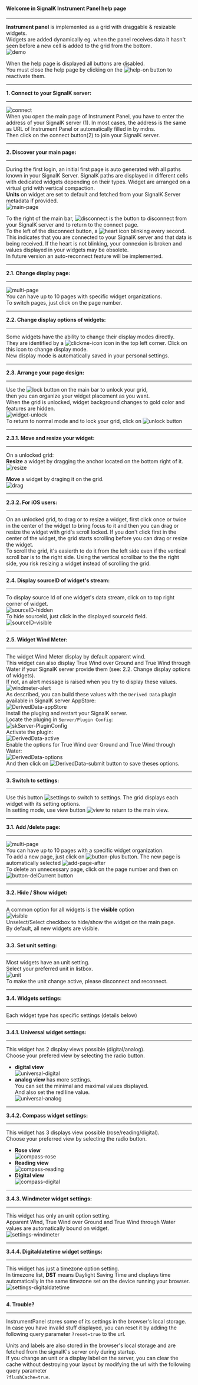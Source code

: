 <style
  type="text/css">
  img[src*="#maxwidth"] {
    max-width: 100%;
  }
</style>
#### Welcome in SignalK Instrument Panel help page
___
**Instrument panel** is implemented as a grid with draggable &amp; resizable widgets.  
Widgets are added dynamically eg.
 when the panel receives data it hasn't seen before a new cell is added to the grid from the bottom.  
![demo](./dist/help/main-page.png#maxwidth)  
  
When the help page is displayed all buttons are disabled.  
You must close the help page by clicking on the ![help-on](./dist/help/help-on-icon.png)
 button to reactivate them.  
  
___
**1. Connect to your SignalK server:**  
___
![connect](./dist/help/connect.png#maxwidth)  
When you open the main page of Instrument Panel,
 you have to enter the address of your SignalK server (1).
 In most cases, the address is the same as URL of Instrument Panel or automatically filled in by mdns.  
Then click on the connect button(2) to join your SignalK server.  
___
**2. Discover your main page:**  
___
During the first login, an initial first page is auto generated with all paths known in your SignalK Server.
SignalK paths are displayed in different cells with dedicated widgets depending on their types.
Widget are arranged on a virtual grid with vertical compaction.  
**Units** on widget are set to default and fetched from your SignalK Server metadata if provided.  
![main-page](./dist/help/main-page-default.png#maxwidth)  
  
To the right of the main bar, ![disconnect](./dist/help/disconnect-icon.png) is the button
 to disconnect from your SignalK server and to return to the connect page.  
To the left of the disconnect button, a ![heart](./dist/help/heartbeat-icon.png) icon blinking every second.
 This indicates that you are connected to your SignalK server and that data is being received.
 If the heart is not blinking, your connexion is broken and values displayed in your widgets may be obsolete.  
In future version an auto-reconnect feature will be implemented.  
___
**2.1. Change display page:**  
___
![multi-page](./dist/help/multi-page.png#maxwidth)  
You can have up to 10 pages with specific widget organizations.  
To switch pages, just click on the page number.  
___
**2.2. Change display options of widgets:**  
___
Some widgets have the ability to change their display modes directly.  
They are identified by a ![clickme-icon](./dist/help/clickme-icon.png) icon in the top left corner.
 Click on this icon to change display mode.  
New display mode is automatically saved in your personal settings.  
___
**2.3. Arrange your page design:**  
___
Use the ![lock](./dist/help/button-lock.png) button on the main bar to unlock your grid,  
then you can organize your widget placement as you want.  
When the grid is unlocked, widget background changes to gold color and features are hidden.  
![widget-unlock](./dist/help/widget-gold.png#maxwidth)  
To return to normal mode and to lock your grid, click on ![unlock](./dist/help/button-unlock.png) button  
___
**2.3.1. Move and resize your widget:**  
___
On a unlocked grid:  
**Resize** a widget by dragging the anchor located on the bottom right of it.  
![resize](./dist/help/widget-resize.png#maxwidth)  
  
**Move** a widget by draging it on the grid.  
![drag](./dist/help/widget-drag.png#maxwidth)  
___
**2.3.2. For iOS users:**  
___
On an unlocked grid, to drag or to resize a widget,
 first click once or twice in the center of the widget
 to bring focus to it and then you can drag or resize the widget with grid's scroll locked.
 If you don't click first in the center of the widget,
 the grid starts scrolling before you can drag or resize the widget.  
To scroll the grid, it's easierth to do it from the left side even
 if the vertical scroll bar is to the right side.
 Using the vertical scrollbar to the the right side,
 you risk resizing a widget instead of scrolling the grid.  
___
**2.4. Display sourceID of widget's stream:**  
___
To display source Id of one widget's data stream,
 click on to top right corner of widget.  
![sourceID-hidden](./dist/help/widget-sourceID-hidden.png#maxwidth)  
To hide sourceId, just click in the displayed sourceId field.  
![sourceID-visible](./dist/help/widget-sourceID-visible.png#maxwidth)  
___
**2.5. Widget Wind Meter:**  
___
The widget Wind Meter display by default apparent wind.  
This widget can also display True Wind over Ground and True Wind through Water
 if your SignalK server provide them (see: 2.2. Change display options of widgets).  
If not, an alert message is raised when you try to display these values.  
![windmeter-alert](./dist/help/widget-windmeter-alert.png#maxwidth)  
As described, you can build these values with the `Derived Data` plugin available in SignalK server AppStore:  
![DerivedData-appStore](./dist/help/plugin-DerivedData-appStore.png#maxwidth)  
Install the pluging and restart your SignalK server.  
Locate the pluging in `Server/Plugin Config`:  
![skServer-PluginConfig](./dist/help/skServer-PluginConfig.png#maxwidth)  
Activate the plugin:  
![DerivedData-active](./dist/help/plugin-DerivedData-active.png#maxwidth)  
Enable the options for True Wind over Ground and True Wind through Water:  
![DerivedData-options](./dist/help/plugin-DerivedData-options.png#maxwidth)  
And then click on ![DerivedData-submit](./dist/help/plugin-DerivedData-submit.png) button to save theses options.  
___
**3. Switch to settings:**  
___
Use this button ![settings](./dist/help/settings-icon.png) to switch to settings.
 The grid displays each widget with its setting options.  
In setting mode, use view button ![view](./dist/help/view-icon.png) to return to the main view.  
___
**3.1. Add /delete page:**  
___
![multi-page](./dist/help/add-page-before.png#maxwidth)  
You can have up to 10 pages with a specific widget organization.  
To add a new page, just click on ![button-plus](./dist/help/button-plus.png) button.
 The new page is automatically selected ![add-page-after](./dist/help/add-page-after.png#maxwidth)  
To delete an unnecessary page, click on the page number and
 then on ![button-delCurrent](./dist/help/button-delCurrent.png) button  
___
**3.2. Hide / Show widget:**  
___
A common option for all widgets is the **visible** option  
![visible](./dist/help/widget-settings-visible.png#maxwidth)  
Unselect/Select checkbox to hide/show the widget on the main page.  
By default, all new widgets are visible.  
___
**3.3. Set unit setting:**  
___
Most widgets have an unit setting.  
Select your preferred unit in listbox.  
![unit](./dist/help/widget-settingUnit.png#maxwidth)  
To make the unit change active, please disconnect and reconnect.  
___
**3.4. Widgets settings:**  
___
Each widget type has specific settings (details below)  
___
**3.4.1. Universal widget settings:**  
___
This widget has 2 display views possible (digital/analog).  
Choose your prefered view by selecting the radio button.  
- **digital view**  
![universal-digital](./dist/help/widget-settings-digital.png#maxwidth)  
- **analog view** has more settings.  
You can set the minimal and maximal values displayed.  
And also set the red line value.  
![universal-analog](./dist/help/widget-settings-analog.png#maxwidth)  
___
**3.4.2. Compass widget settings:**  
___
This widget has 3 displays view possible (rose/reading/digital).  
Choose your preferred view by selecting the radio button.  
- **Rose view**  
![compass-rose](./dist/help/widget-settings-compass-rose.png#maxwidth)  
- **Reading view**  
![compass-reading](./dist/help/widget-settings-compass-reading.png#maxwidth)  
- **Digital view**  
![compass-digital](./dist/help/widget-settings-compass-digital.png#maxwidth)  
___
**3.4.3. Windmeter widget settings:**  
___
This widget has only an unit option setting.  
Apparent Wind, True Wind over Ground and True Wind through Water values are automatically bound on widget.  
![settings-windmeter](./dist/help/widget-settings-windmeter.png#maxwidth)  
___
**3.4.4. Digitaldatetime widget settings:**  
___
This widget has just a timezone option setting.  
In timezone list, **DST** means Daylight Saving Time and displays time automatically in the same timezone
 set on the device running your browser.  
![settings-digitaldatetime](./dist/help/widget-settings-digitaldatetime.png#maxwidth)  
___
**4. Trouble?**  
___
InstrumentPanel stores some of its settings in the browser's local storage.  
In case you have invalid stuff displayed, you can reset it
 by adding the following query parameter `?reset=true` to the url.  
  
Units and labels are also stored in the browser's local storage and
 are fetched from the signalK's server only during startup.  
If you change an unit or a display label on the server,
 you can clear the cache without destroying your layout
 by modifying the url with the following query parameter  
 `?flushCache=true`.  
